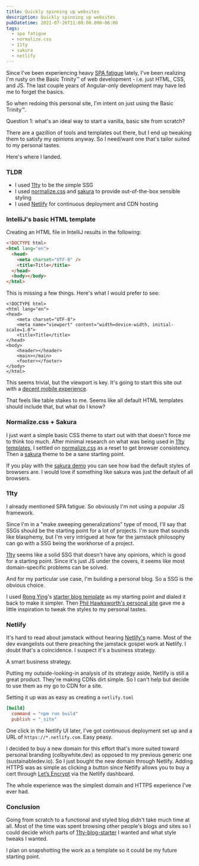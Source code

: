 ```yaml
---
title: Quickly spinning up websites
description: Quickly spinning up websites
pubDatetime: 2021-07-26T11:00:00.000-06:00
tags:
  - spa fatigue
  - normalize.css
  - 11ty
  - sakura
  - netlify
---
```


Since I've been experiencing heavy [SPA fatigue] lately, I've been realizing I'm rusty on the Basic Trinity&trade; of web development - i.e. just HTML, CSS, and JS.
The last couple years of Angular-only development may have led me to forget the basics.

So when redoing this personal site, I'm intent on just using the Basic Trinity&trade;.

Question 1: what's an ideal way to start a vanilla, basic site from scratch?

There are a gazillion of tools and templates out there, but I end up tweaking them to satisfy my opinions anyway.
So I need/want one that's tailor suited to my personal tastes.

Here's where I landed.

### TLDR

- I used [11ty] to be the simple SSG
- I used [normalize.css] and [sakura] to provide out-of-the-box sensible styling
- I used [Netlify] for continuous deployment and CDN hosting

### IntelliJ's basic HTML template

Creating an HTML file in IntelliJ results in the following:

```html
<!DOCTYPE html>
<html lang="en">
  <head>
    <meta charset="UTF-8" />
    <title>Title</title>
  </head>
  <body></body>
</html>
```

This is missing a few things. Here's what I would prefer to see:

```html/4,8-10/
<!DOCTYPE html>
<html lang="en">
<head>
    <meta charset="UTF-8">
    <meta name="viewport" content="width=device-width, initial-scale=1.0">
    <title>Title</title>
</head>
<body>
    <header></header>
    <main></main>
    <footer></footer>
</body>
</html>
```

This seems trivial, but the viewport is key.
It's going to start this site out with a [decent mobile experience][coyer on initial scale].

That feels like table stakes to me.
Seems like all default HTML templates should include that, but what do I know?

### Normalize.css + Sakura

I just want a simple basic CSS theme to start out with that doesn't force me to think too much.
After minimal research on what was being used in [11ty templates], I settled on [normalize.css] as a reset to get browser consistency.
Then a [sakura] theme to be a sane starting point.

If you play with the [sakura demo] you can see how bad the default styles of browsers are.
I would love if something like sakura was just the default of all browsers.

### 11ty

I already mentioned SPA fatigue.
So obviously I'm not using a popular JS framework.

Since I'm in a "make sweeping generalizations" type of mood, I'll say that SSGs should be the starting point for a lot of projects.
I'm sure that sounds like blasphemy, but I'm very intrigued at how far the jamstack philosophy can go with a SSG being the workhorse of a project.

[11ty] seems like a solid SSG that doesn't have any opinions, which is good for a starting point.
Since it's just JS under the covers, it seems like most domain-specific problems can be solved.

And for my particular use case, I'm building a personal blog. So a SSG is the obvious choice.

I used [Rong Ying]'s [starter blog template][11ty-blog-starter] as my starting point and dialed it back to make it simpler.
Then [Phil Hawksworth's personal site][hawksworx] gave me a little inspiration to tweak the styles to my personal tastes.

### Netlify

It's hard to read about jamstack without hearing [Netlify's][netlify] name.
Most of the dev evangelists out there preaching the jamstack gospel work at Netlify.
I doubt that's a coincidence.
I suspect it's a business strategy.

A smart business strategy.

Putting my outside-looking-in analysis of its strategy aside, Netlify is still a great product.
They're making CDNs dirt simple.
So I can't help but decide to use them as my go to CDN for a site.

Setting it up was as easy as creating a `netlify.toml`

```toml
[build]
  command = "npm run build"
  publish = "_site"
```

One click in the Netlify UI later, I've got continuous deployment set up and a URL of `https://*.netlify.com`.
Easy peasy.

I decided to buy a new domain for this effort that's more suited toward personal branding (colbywhite.dev) as opposed to my previous generic one (sustainabledev.io).
So I just bought the new domain through Netlify.
Adding HTTPS was as simple as clicking a button since Netlify allows you to buy a cert through [Let’s Encrypt] via the Netlify dashboard.

The whole experience was the simplest domain and HTTPS experience I've ever had.

### Conclusion

Going from scratch to a functional and styled blog didn't take much time at all.
Most of the time was spent browsing other people's blogs and sites so I could decide which parts of [11ty-blog-starter] I wanted and what style tweaks I wanted.

I plan on snapshotting the work as a template so it could be my future starting point.

[spa fatigue]: https://macwright.com/2020/05/10/spa-fatigue.html
[normalize.css]: https://necolas.github.io/normalize.css
[coyer on initial scale]: https://css-tricks.com/probably-use-initial-scale1/
[sakura]: https://oxal.org/projects/sakura
[sakura demo]: https://oxal.org/projects/sakura/demo
[11ty]: https://11ty.dev
[11ty-blog-starter]: https://github.com/kohrongying/11ty-blog-starter
[hawksworx]: https://www.hawksworx.com
[rong ying]: https://github.com/kohrongying
[netlify]: https://www.netlify.com
[let’s encrypt]: https://letsencrypt.org/
[11ty templates]: https://www.11ty.dev/docs/starter/
